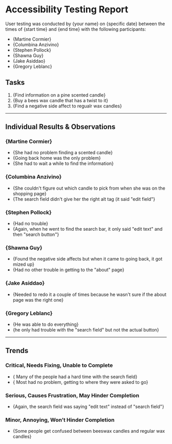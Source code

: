 # Accessibility Testing Report

User testing was conducted by {your name} on {specific date} between the times of {start time} and {end time} with the following participants:

- {Martine Cormier}
- {Columbina Anzivino}
- {Stephen Pollock}
- {Shawna Guy}
- {Jake Asiddao}
- {Gregory Leblanc}

## Tasks

1. {Find information on a pine scented candle}
2. {Buy a bees wax candle that has a twist to it}
3. {Find a negative side affect to regualr wax candles}

---

## Individual Results & Observations

### {Martine Cormier}

- {She had no problem finding a scented candle}
- {Going back home was the only problem}
- {She had to wait a while to find the information}

### {Columbina Anzivino}

- {She couldn't figure out which candle to pick from when she was on the shopping page}
- {The search field didn't give her the right alt tag (it said "edit field"}


### {Stephen Pollock}

- {Had no trouble}
- {Again, when he went to find the search bar, it only said "edit text" and then "search button"}

### {Shawna Guy}

- {Found the negative side affects but when it came to going back, it got mized up}
- {Had no other trouble in getting to the "about" page}


### {Jake Asiddao}

- {Needed to redo it a couple of times because he wasn't sure if the about page was the right one}


### {Gregory Leblanc}

- {He was able to do everything}
- {he only had trouble with the "search field" but not the actual button}

---

## Trends

### Critical, Needs Fixing, Unable to Complete

- { Many of the people had a hard time with the search field}
- { Most had no problem, getting to where they were asked to go}

### Serious, Causes Frustration, May Hinder Completion

- {Again, the search field was saying "edit text" instead of "search field"}

### Minor, Annoying, Won’t Hinder Completion

- {Some people get confused between beeswax candles and regular wax candles}
